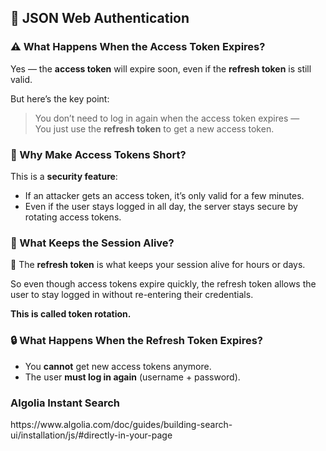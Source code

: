 <h2>🔐 JSON Web Authentication</h2>

<h3>⚠️ What Happens When the Access Token Expires?</h3>
<p>
Yes — the <strong>access token</strong> will expire soon, even if the <strong>refresh token</strong> is still valid.
</p>
<p>
But here’s the key point:
</p>
<blockquote>
You don’t need to log in again when the access token expires —<br>
You just use the <strong>refresh token</strong> to get a new access token.
</blockquote>

<h3>🧠 Why Make Access Tokens Short?</h3>
<p>This is a <strong>security feature</strong>:</p>
<ul>
  <li>If an attacker gets an access token, it’s only valid for a few minutes.</li>
  <li>Even if the user stays logged in all day, the server stays secure by rotating access tokens.</li>
</ul>

<h3>🔄 What Keeps the Session Alive?</h3>
<p>
🔑 The <strong>refresh token</strong> is what keeps your session alive for hours or days.
</p>
<p>
So even though access tokens expire quickly, the refresh token allows the user to stay logged in without re-entering their credentials.
</p>
<p><strong>This is called token rotation.</strong></p>

<h3>🔒 What Happens When the Refresh Token Expires?</h3>
<ul>
  <li>You <strong>cannot</strong> get new access tokens anymore.</li>
  <li>The user <strong>must log in again</strong> (username + password).</li>
</ul>

<h3>Algolia Instant Search</h3>
<p>https://www.algolia.com/doc/guides/building-search-ui/installation/js/#directly-in-your-page</p>



